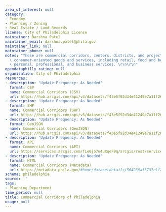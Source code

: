 ```yaml
---
area_of_interest: null
category:
- Economy
- Planning / Zoning
- Real Estate / Land Records
license: City of Philadelphia License
maintainer: Darshna Patel
maintainer_email: darshna.patel@phila.gov
maintainer_link: null
maintainer_phone: null
notes: "These are commercial corridors, centers, districts, and projects that provide\
  \ consumer-oriented goods and services, including retail, food and beverage, and\
  \ personal, professional, and business services. \r\n\r\n"
opendataphilly_rating: null
organization: City of Philadelphia
resources:
- description: 'Update Frequency: As Needed'
  format: CSV
  name: Commercial Corridors (CSV)
  url: https://hub.arcgis.com/api/v3/datasets/f43e5f92d34e41249e7a11f269792d11_0/downloads/data?format=csv&spatialRefId=3857&where=1%3D1
- description: 'Update Frequency: As Needed'
  format: SHP
  name: Commercial Corridors (SHP)
  url: https://hub.arcgis.com/api/v3/datasets/f43e5f92d34e41249e7a11f269792d11_0/downloads/data?format=shp&spatialRefId=3857&where=1%3D1
- description: 'Update Frequency: As Needed'
  format: GeoJSON
  name: Commercial Corridors (GeoJSON)
  url: https://hub.arcgis.com/api/v3/datasets/f43e5f92d34e41249e7a11f269792d11_0/downloads/data?format=geojson&spatialRefId=4326&where=1%3D1
- description: 'Update Frequency: As Needed'
  format: API
  name: Commercial Corridors (API)
  url: https://services.arcgis.com/fLeGjb7u4uXqeF9q/arcgis/rest/services/Commercial_Corridors/FeatureServer/0/query?outFields=*&where=1%3D1
- description: 'Update Frequency: As Needed'
  format: HTML
  name: Commercial Corridors (Metadata)
  url: https://metadata.phila.gov/#home/datasetdetails/564236a55737e1f263ae5e3f/representationdetails/56423a4e902dbdd813db9a55/
schema: philadelphia
source: ''
tags:
- Planning Department
time_period: null
title: Commercial Corridors of Philadelphia
usage: null
---
```

